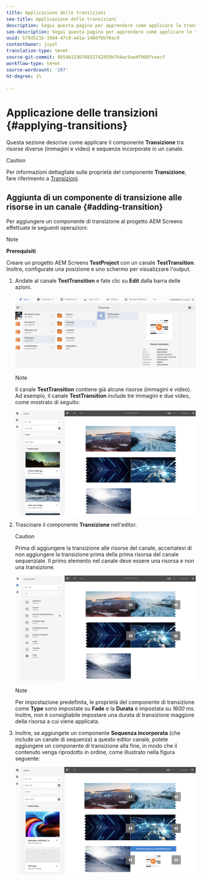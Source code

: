 ```yaml
---
title: Applicazione delle transizioni
seo-title: Applicazione delle transizioni
description: Segui questa pagina per apprendere come applicare le transizioni ai tuoi progetti Screens.
seo-description: Segui questa pagina per apprendere come applicare le transizioni ai tuoi progetti Screens.
uuid: b79d521b-19d4-47c8-a41a-148d7bbf6ac9
contentOwner: jsyal
translation-type: tm+mt
source-git-commit: 9b54b153676852742859b704ac9aedf908fceecf
workflow-type: tm+mt
source-wordcount: '287'
ht-degree: 1%

---
```



# Applicazione delle transizioni {#applying-transitions}

Questa sezione descrive come applicare il componente **Transizione** tra risorse diverse (immagini e video) e sequenze incorporate in un canale.


>[!CAUTION]
>
>Per informazioni dettagliate sulle proprietà del componente **Transizione**, fare riferimento a [Transizioni](adding-components-to-a-channel.md#transition).

## Aggiunta di un componente di transizione alle risorse in un canale {#adding-transition}

Per aggiungere un componente di transizione al progetto AEM Screens  effettuate le seguenti operazioni:

>[!NOTE]
>
>**Prerequisiti**
>
>Creare un progetto AEM Screens  **TestProject** con un canale **TestTransition**. Inoltre, configurate una posizione e uno schermo per visualizzare l&#39;output.

1. Andate al canale **TestTransition** e fate clic su **Edit** dalla barra delle azioni.

   ![image1](assets/transitions1.png)

   >[!NOTE]
   >
   >Il canale **TestTransition** contiene già alcune risorse (immagini e video). Ad esempio, il canale **TestTransition** include tre immagini e due video, come mostrato di seguito:

   ![image2](assets/transitions2.png)


1. Trascinare il componente **Transizione** nell&#39;editor.
   >[!CAUTION]
   >
   >Prima di aggiungere la transizione alle risorse del canale, accertatevi di non aggiungere la transizione prima della prima risorsa del canale sequenziale. Il primo elemento nel canale deve essere una risorsa e non una transizione.

   ![image3](assets/transitions3.png)

   >[!NOTE]
   >
   >Per impostazione predefinita, le proprietà del componente di transizione come **Type** sono impostate su **Fade** e la **Durata** è impostata su *1600 ms*.  Inoltre, non è consigliabile impostare una durata di transizione maggiore della risorsa a cui viene applicata.

1. Inoltre, se aggiungete un componente **Sequenza incorporata** (che include un canale di sequenza) a questo editor canale, potete aggiungere un componente di transizione alla fine, in modo che il contenuto venga riprodotto in ordine, come illustrato nella figura seguente:

   ![image3](assets/transitions5.png)

